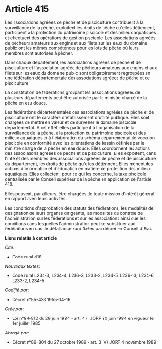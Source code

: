 # Article 415

Les associations agréées de pêche et de pisciculture contribuent à la surveillance de la pêche, exploitent les droits de
pêche qu'elles détiennent, participent à la protection du patrimoine piscicole et des milieux aquatiques et effectuent des
opérations de gestion piscicole. Les associations agréées de pêcheurs amateurs aux engins et aux filets sur les eaux du
domaine public ont les mêmes compétences pour les lots de pêche où leurs membres sont autorisés à pêcher.

Dans chaque département, les associations agréées de pêche et de pisciculture et l'association agréée de pêcheurs amateurs
aux engins et aux filets sur les eaux du domaine public sont obligatoirement regroupées en une fédération départementale des
associations agréées de pêche et de pisciculture.

La constitution de fédérations groupant les associations agréées de plusieurs départements peut être autorisée par le
ministre chargé de la pêche en eau douce.

Les fédérations départementales des associations agréées de pêche et de pisciculture ont le caractère d'établissement
d'utilité publique. Elles sont chargées de mettre en valeur et de surveiller le domaine piscicole départemental. A cet effet,
elles participent à l'organisation de la surveillance de la pêche, à la protection du patrimoine piscicole et des milieux
aquatiques et à l'élaboration du schéma départemental de vocation piscicole en conformité avec les orientations de bassin
définies par le ministre chargé de la pêche en eau douce. Elles coordonnent les actions des associations agréées de pêche et
de pisciculture. Elles exploitent, dans l'intérêt des membres des associations agréées de pêche et de pisciculture du
département, les droits de pêche qu'elles détiennent. Elles mènent des actions d'information et d'éducation en matière de
protection des milieux aquatiques. Elles collectent, pour ce qui les concerne, la taxe piscicole centralisée par le Conseil
supérieur de la pêche en application de l'article 418.

Elles peuvent, par ailleurs, être chargées de toute mission d'intérêt général en rapport avec leurs activités.

Les conditions d'approbation des statuts des fédérations, les modalités de désignation de leurs organes dirigeants, les
modalités du contrôle de l'administration sur les fédérations et sur les associations ainsi que les conditions dans
lesquelles l'administration peut se substituer aux fédérations en cas de défaillance sont fixées par décret en Conseil
d'Etat.

**Liens relatifs à cet article**

_Cite_:

  - Code rural 418

_Nouveaux textes_:

  - Code rural L234-3, L234-4, L236-3, L233-2, L234-5, L236-13, L234-6, L233-2, L234-5

_Codifié par_:

  - Décret n°55-433 1955-04-16

_Créé par_:

  - Loi n°84-512 du 29 juin 1984 - art. 4 () JORF 30 juin 1984 en vigueur le 1er juillet 1985

_Abrogé par_:

  - Décret n°89-804 du 27 octobre 1989 - art. 3 (V) JORF 4 novembre 1989
